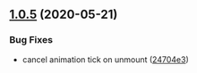 ## [1.0.5](https://github.com/cdtinney/react-double-marquee/compare/v1.0.4...v1.0.5) (2020-05-21)


### Bug Fixes

* cancel animation tick on unmount ([24704e3](https://github.com/cdtinney/react-double-marquee/commit/24704e313ca39658605f116add2ef9ef0cdb580c))
